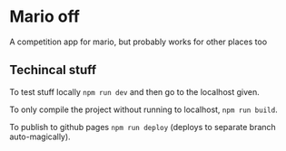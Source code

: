 # Mario off

A competition app for mario, but probably works for other places too

## Techincal stuff
To test stuff locally `npm run dev` and then go to the localhost given.

To only compile the project without running to localhost, `npm run build`.

To publish to github pages `npm run deploy` (deploys to separate branch auto-magically).

